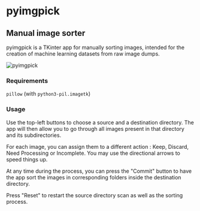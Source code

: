 # pyimgpick

## Manual image sorter

pyimgpick is a TKinter app for manually sorting images, intended for the creation of machine learning datasets from raw image dumps.

![pyimgpick](https://user-images.githubusercontent.com/9503374/141693032-89a79043-f54e-4782-ae13-5a6ab60135d8.png)

### Requirements

`pillow` (with `python3-pil.imagetk`)

### Usage

Use the top-left buttons to choose a source and a destination directory. The app will then allow you to go through all images
present in that directory and its subdirectories.

For each image, you can assign them to a different action : Keep, Discard, Need Processing or Incomplete.
You may use the directional arrows to speed things up.

At any time during the process, you can press the "Commit" button to have the app sort the images in corresponding folders
inside the destination directory.

Press "Reset" to restart the source directory scan as well as the sorting process.
